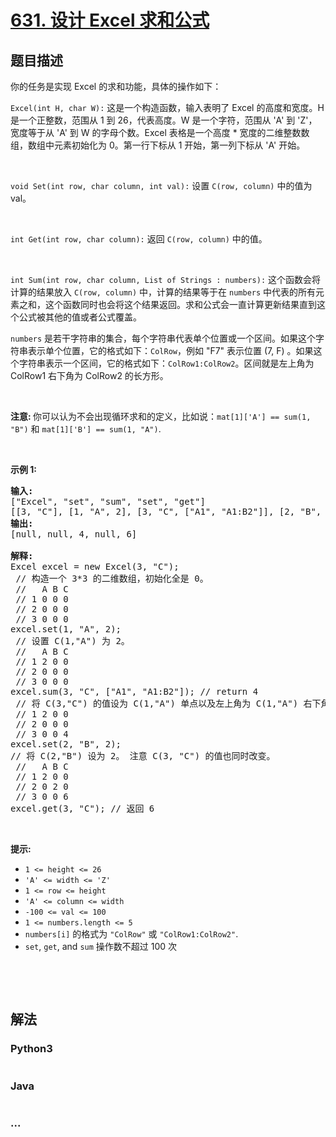 # [631. 设计 Excel 求和公式](https://leetcode-cn.com/problems/design-excel-sum-formula)



## 题目描述

<!-- 这里写题目描述 -->

<p>你的任务是实现 Excel 的求和功能，具体的操作如下：</p>

<p><code>Excel(int H, char W):</code> 这是一个构造函数，输入表明了 Excel 的高度和宽度。H 是一个正整数，范围从 1 到 26，代表高度。W 是一个字符，范围从 'A' 到 'Z'，宽度等于从 'A' 到 W 的字母个数。Excel 表格是一个高度 * 宽度的二维整数数组，数组中元素初始化为 0。第一行下标从 1 开始，第一列下标从 'A' 开始。</p>

<p> </p>

<p><code>void Set(int row, char column, int val):</code> 设置 <code>C(row, column)</code> 中的值为 val。</p>

<p> </p>

<p><code>int Get(int row, char column):</code> 返回 <code>C(row, column)</code> 中的值。</p>

<p> </p>

<p><code>int Sum(int row, char column, List of Strings : numbers):</code> 这个函数会将计算的结果放入 <code>C(row, column)</code> 中，计算的结果等于在 <code>numbers</code> 中代表的所有元素之和，这个函数同时也会将这个结果返回。求和公式会一直计算更新结果直到这个公式被其他的值或者公式覆盖。</p>

<p><code>numbers</code> 是若干字符串的集合，每个字符串代表单个位置或一个区间。如果这个字符串表示单个位置，它的格式如下：<code>ColRow</code>，例如 "F7" 表示位置 (7, F) 。如果这个字符串表示一个区间，它的格式如下：<code>ColRow1:ColRow2</code>。区间就是左上角为 ColRow1 右下角为 ColRow2 的长方形。</p>

<p> </p>

<p><strong>注意: </strong>你可以认为不会出现循环求和的定义，比如说：<code>mat[1]['A'] == sum(1, "B")</code> 和 <code>mat[1]['B'] == sum(1, "A")</code>.</p>

<p> </p>

<p><strong>示例 1:</strong></p>

<pre>
<strong>输入:</strong>
["Excel", "set", "sum", "set", "get"]
[[3, "C"], [1, "A", 2], [3, "C", ["A1", "A1:B2"]], [2, "B", 2], [3, "C"]]
<b>输出:</b>
[null, null, 4, null, 6]

<b>解释:</b>
Excel excel = new Excel(3, "C");
 // 构造一个 3*3 的二维数组，初始化全是 0。
 //   A B C
 // 1 0 0 0
 // 2 0 0 0
 // 3 0 0 0
excel.set(1, "A", 2);
 // 设置 C(1,"A") 为 2。
 //   A B C
 // 1 2 0 0
 // 2 0 0 0
 // 3 0 0 0
excel.sum(3, "C", ["A1", "A1:B2"]); // return 4
 // 将 C(3,"C") 的值设为 C(1,"A") 单点以及左上角为 C(1,"A") 右下角为 C(2,"B") 的长方形两者之和。返回值 4。 
 // 1 2 0 0
 // 2 0 0 0
 // 3 0 0 4
excel.set(2, "B", 2);
// 将 C(2,"B") 设为 2。 注意 C(3, "C") 的值也同时改变。
 //   A B C
 // 1 2 0 0
 // 2 0 2 0
 // 3 0 0 6
excel.get(3, "C"); // 返回 6</pre>

<p> </p>

<p><strong>提示:</strong></p>

<ul>
	<li><code>1 <= height <= 26</code></li>
	<li><code>'A' <= width <= 'Z'</code></li>
	<li><code>1 <= row <= height</code></li>
	<li><code>'A' <= column <= width</code></li>
	<li><code>-100 <= val <= 100</code></li>
	<li><code>1 <= numbers.length <= 5</code></li>
	<li><code>numbers[i]</code> 的格式为 <code>"ColRow"</code> 或 <code>"ColRow1:ColRow2"</code>.</li>
	<li><code>set</code>, <code>get</code>, and <code>sum</code> 操作数不超过 100 次</li>
</ul>

<p> </p>

<ol>
</ol>

<p> </p>


## 解法

<!-- 这里可写通用的实现逻辑 -->

<!-- tabs:start -->

### **Python3**

<!-- 这里可写当前语言的特殊实现逻辑 -->

```python

```

### **Java**

<!-- 这里可写当前语言的特殊实现逻辑 -->

```java

```

### **...**

```

```

<!-- tabs:end -->
